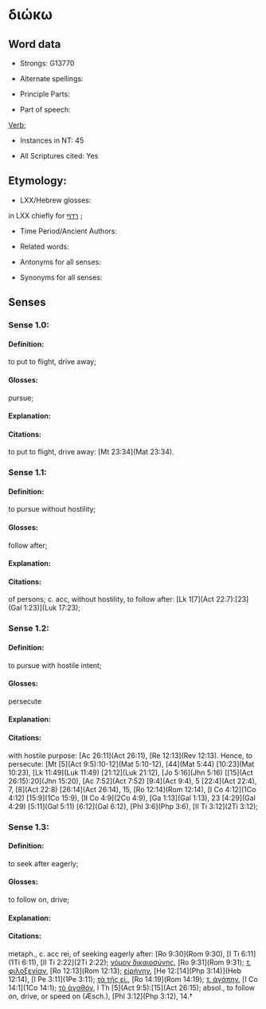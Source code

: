 # διώκω 

<!-- Status: S2=NeedsFinalCheck -->
<!-- Lexica used for edits:   -->

## Word data

* Strongs: G13770

* Alternate spellings:



* Principle Parts: 


* Part of speech: 

[Verb](http://ugg.readthedocs.io/en/latest/verb.html); 

* Instances in NT: 45

* All Scriptures cited: Yes

## Etymology: 


* LXX/Hebrew glosses: 

in LXX chiefly for [רדף](//en-uhl/H7291) ; 

* Time Period/Ancient Authors: 


* Related words: 

* Antonyms for all senses:

* Synonyms for all senses: 


## Senses 


### Sense  1.0: 

#### Definition: 

to put to flight, drive away; 

#### Glosses: 

pursue; 

#### Explanation: 


#### Citations: 

to put to flight, drive away: [Mt 23:34](Mat 23:34). 

### Sense  1.1: 

#### Definition: 

to pursue without hostility;

#### Glosses: 

follow after; 

#### Explanation: 


#### Citations: 

 of persons; c. acc, without hostility, to follow after: [Lk 1[7](Act 22:7):[23](Gal 1:23)](Luk 17:23);

### Sense  1.2: 

#### Definition: 

to pursue with hostile intent;

#### Glosses: 

persecute 

#### Explanation: 

 

#### Citations: 

 with hostile purpose: [Ac 26:11](Act 26:11), [Re 12:13](Rev 12:13). Hence, to persecute: [Mt [5](Act 9:5):10-12](Mat 5:10-12), [44](Mat 5:44) [10:23](Mat 10:23), [Lk 11:49](Luk 11:49) [21:12](Luk 21:12), [Jo 5:16](Jhn 5:16) [[15](Act 26:15):20](Jhn 15:20), [Ac 7:52](Act 7:52) [9:4](Act 9:4), 5 [22:4](Act 22:4), 7, [8](Act 22:8) [26:14](Act 26:14), 15, [Ro 12:14](Rom 12:14), [I Co 4:12](1Co 4:12) [15:9](1Co 15:9), [II Co 4:9](2Co 4:9), [Ga 1:13](Gal 1:13), 23 [4:29](Gal 4:29) [5:11](Gal 5:11) [6:12](Gal 6:12), [Phl 3:6](Php 3:6), [II Ti 3:12](2Ti 3:12); 

### Sense  1.3: 

#### Definition: 

to seek after eagerly;

#### Glosses: 

to follow on, drive; 

#### Explanation: 


#### Citations: 

metaph., c. acc rei, of seeking eagerly after: [Ro 9:30](Rom 9:30), [I Ti 6:11](1Ti 6:11), [II Ti 2:22](2Ti 2:22); [νόμον δικαιοσύνης](), [Ro 9:31](Rom 9:31); [τ. φιλοξενίαν](), [Ro 12:13](Rom 12:13); [εἰρήνην](), [He 12:[14](Php 3:14)](Heb 12:14), [I Pe 3:11](1Pe 3:11); [τὰ τῆς εἰ.](), [Ro 14:19](Rom 14:19); [τ. ἀγάπην](), [I Co 14:1](1Co 14:1); [τὸ ἀγαθόν](), I Th [5](Act 9:5):[15](Act 26:15); absol., to follow on, drive, or speed on (Æsch.), [Phl 3:12](Php 3:12), 14.†
